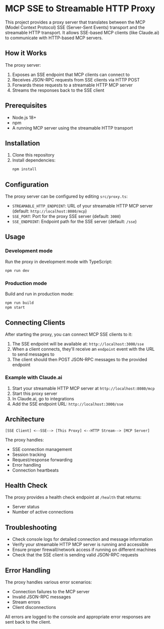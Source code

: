 # MCP SSE to Streamable HTTP Proxy

This project provides a proxy server that translates between the MCP (Model Context Protocol) SSE (Server-Sent Events) transport and the streamable HTTP transport. It allows SSE-based MCP clients (like Claude.ai) to communicate with HTTP-based MCP servers.

## How it Works

The proxy server:
1. Exposes an SSE endpoint that MCP clients can connect to
2. Receives JSON-RPC requests from SSE clients via HTTP POST
3. Forwards these requests to a streamable HTTP MCP server
4. Streams the responses back to the SSE client

## Prerequisites

- Node.js 18+
- npm
- A running MCP server using the streamable HTTP transport

## Installation

1. Clone this repository
2. Install dependencies:
   ```bash
   npm install
   ```

## Configuration

The proxy server can be configured by editing `src/proxy.ts`:

- `STREAMABLE_HTTP_ENDPOINT`: URL of your streamable HTTP MCP server (default: `http://localhost:8080/mcp`)
- `SSE_PORT`: Port for the proxy SSE server (default: `3000`)
- `SSE_ENDPOINT`: Endpoint path for the SSE server (default: `/sse`)

## Usage

### Development mode

Run the proxy in development mode with TypeScript:

```bash
npm run dev
```

### Production mode

Build and run in production mode:

```bash
npm run build
npm start
```

## Connecting Clients

After starting the proxy, you can connect MCP SSE clients to it:

1. The SSE endpoint will be available at: `http://localhost:3000/sse`
2. When a client connects, they'll receive an `endpoint` event with the URL to send messages to
3. The client should then POST JSON-RPC messages to the provided endpoint

### Example with Claude.ai

1. Start your streamable HTTP MCP server at `http://localhost:8080/mcp`
2. Start this proxy server
3. In Claude.ai, go to integrations
4. Add the SSE endpoint URL: `http://localhost:3000/sse`

## Architecture

```
[SSE Client] <--SSE--> [This Proxy] <--HTTP Stream--> [MCP Server]
```

The proxy handles:
- SSE connection management
- Session tracking
- Request/response forwarding
- Error handling
- Connection heartbeats

## Health Check

The proxy provides a health check endpoint at `/health` that returns:
- Server status
- Number of active connections

## Troubleshooting

- Check console logs for detailed connection and message information
- Verify your streamable HTTP MCP server is running and accessible
- Ensure proper firewall/network access if running on different machines
- Check that the SSE client is sending valid JSON-RPC requests

## Error Handling

The proxy handles various error scenarios:
- Connection failures to the MCP server
- Invalid JSON-RPC messages
- Stream errors
- Client disconnections

All errors are logged to the console and appropriate error responses are sent back to the client.